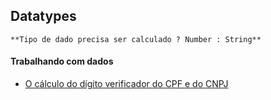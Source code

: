 ## Datatypes
```ad-hint
**Tipo de dado precisa ser calculado ? Number : String**
```

#### Trabalhando com dados
- [O cálculo do dígito verificador do CPF e do CNPJ](https://campuscode.com.br/conteudos/o-calculo-do-digito-verificador-do-cpf-e-do-cnpj)